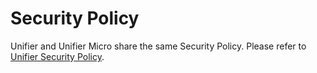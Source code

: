 # Security Policy
Unifier and Unifier Micro share the same Security Policy. Please refer to
[Unifier Security Policy](https://github.com/UnifierHQ/unifier/blob/main/SECURITY.md).
